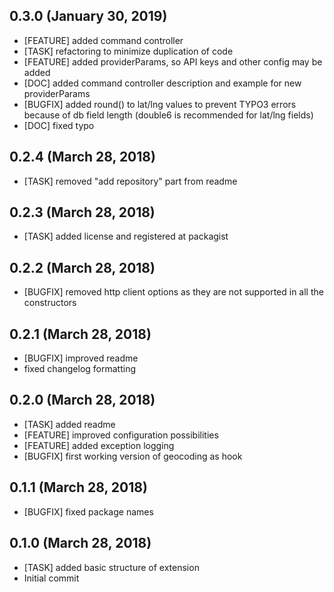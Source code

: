 ## 0.3.0 (January 30, 2019)
  - [FEATURE] added command controller 
  - [TASK] refactoring to minimize duplication of code 
  - [FEATURE] added providerParams, so API keys and other config may be added 
  - [DOC] added command controller description and example for new providerParams 
  - [BUGFIX] added round() to lat/lng values to prevent TYPO3 errors because of db field length (double6 is recommended for lat/lng fields)
  - [DOC] fixed typo

## 0.2.4 (March 28, 2018)
  - [TASK] removed "add repository" part from readme

## 0.2.3 (March 28, 2018)
  - [TASK] added license and registered at packagist

## 0.2.2 (March 28, 2018)
  - [BUGFIX] removed http client options as they are not supported in all the constructors

## 0.2.1 (March 28, 2018)
  - [BUGFIX] improved readme
  - fixed changelog formatting

## 0.2.0 (March 28, 2018)
  - [TASK] added readme 
  - [FEATURE] improved configuration possibilities
  - [FEATURE] added exception logging
  - [BUGFIX] first working version of geocoding as hook

## 0.1.1 (March 28, 2018)
  - [BUGFIX] fixed package names

## 0.1.0 (March 28, 2018)
  - [TASK] added basic structure of extension
  - Initial commit

